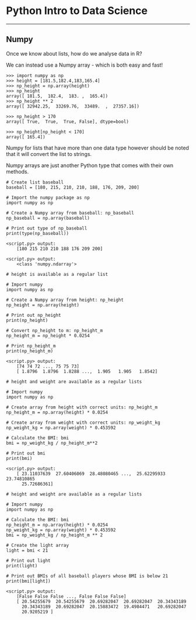 # Python Intro to Data Science

***

## Numpy

Once we know about lists, how do we analyse data in R?

We can instead use a Numpy array - which is both easy and fast!

```
>>> import numpy as np
>>> height = [181.5,182.4,183,165.4]
>>> np_height = np.array(height)
>>> np_height
array([ 181.5,  182.4,  183. ,  165.4])
>>> np_height ** 2
array([ 32942.25,  33269.76,  33489.  ,  27357.16])

>>> np_height > 170
array([ True,  True,  True, False], dtype=bool)

>>> np_height[np_height < 170]
array([ 165.4])
```

Numpy for lists that have more than one data type however should be noted that it will convert the list to strings.

Numpy arrays are just another Python type that comes with their own methods.

```
# Create list baseball 
baseball = [180, 215, 210, 210, 188, 176, 209, 200]

# Import the numpy package as np
import numpy as np

# Create a Numpy array from baseball: np_baseball
np_baseball = np.array(baseball)

# Print out type of np_baseball
print(type(np_baseball))

<script.py> output:
    [180 215 210 210 188 176 209 200]

<script.py> output:
    <class 'numpy.ndarray'>
```

```
# height is available as a regular list

# Import numpy
import numpy as np

# Create a Numpy array from height: np_height
np_height = np.array(height)

# Print out np_height
print(np_height)

# Convert np_height to m: np_height_m
np_height_m = np_height * 0.0254

# Print np_height_m
print(np_height_m)

<script.py> output:
    [74 74 72 ..., 75 75 73]
    [ 1.8796  1.8796  1.8288 ...,  1.905   1.905   1.8542]

# height and weight are available as a regular lists

# Import numpy
import numpy as np

# Create array from height with correct units: np_height_m
np_height_m = np.array(height) * 0.0254

# Create array from weight with correct units: np_weight_kg 
np_weight_kg = np.array(weight) * 0.453592

# Calculate the BMI: bmi
bmi = np_weight_kg / np_height_m**2

# Print out bmi
print(bmi)

<script.py> output:
    [ 23.11037639  27.60406069  28.48080465 ...,  25.62295933  23.74810865
      25.72686361]
```

```
# height and weight are available as a regular lists

# Import numpy
import numpy as np

# Calculate the BMI: bmi
np_height_m = np.array(height) * 0.0254
np_weight_kg = np.array(weight) * 0.453592
bmi = np_weight_kg / np_height_m ** 2

# Create the light array
light = bmi < 21

# Print out light
print(light)

# Print out BMIs of all baseball players whose BMI is below 21
print(bmi[light])

<script.py> output:
    [False False False ..., False False False]
    [ 20.54255679  20.54255679  20.69282047  20.69282047  20.34343189
      20.34343189  20.69282047  20.15883472  19.4984471   20.69282047
      20.9205219 ]
```